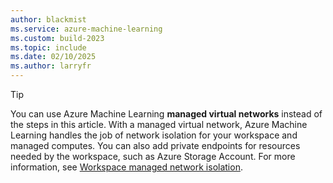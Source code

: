 ```yaml
---
author: blackmist
ms.service: azure-machine-learning
ms.custom: build-2023
ms.topic: include
ms.date: 02/10/2025
ms.author: larryfr
---
```


> [!TIP]
> You can use Azure Machine Learning **managed virtual networks** instead of the steps in this article. With a managed virtual network, Azure Machine Learning handles the job of network isolation for your workspace and managed computes. You can also add private endpoints for resources needed by the workspace, such as Azure Storage Account. For more information, see [Workspace managed network isolation](../how-to-managed-network.md).
